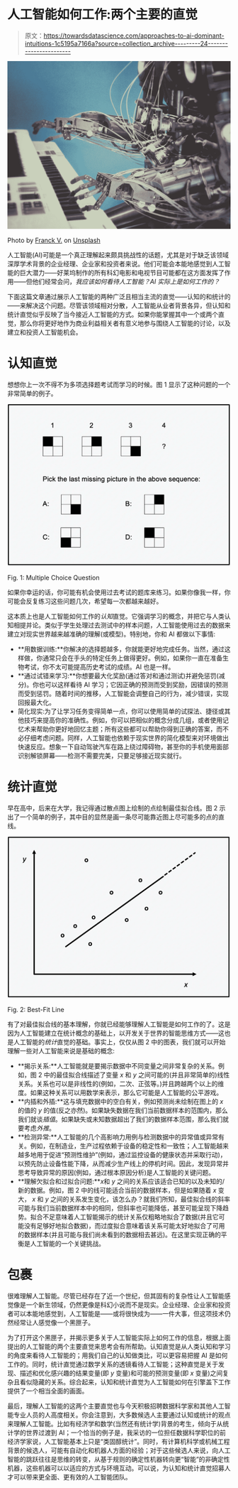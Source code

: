 # 人工智能如何工作:两个主要的直觉

> 原文：<https://towardsdatascience.com/approaches-to-ai-dominant-intuitions-1c5195a7166a?source=collection_archive---------24----------------------->

![](img/ad99f9f13a651ba18df1d83d4739d97c.png)

Photo by [Franck V.](https://unsplash.com/@franckinjapan?utm_source=medium&utm_medium=referral) on [Unsplash](https://unsplash.com?utm_source=medium&utm_medium=referral)

人工智能(AI)可能是一个真正理解起来颇具挑战性的话题，尤其是对于缺乏该领域深厚学术背景的企业经理、企业家和投资者来说。他们可能会本能地感觉到人工智能的巨大潜力——好莱坞制作的所有科幻电影和电视节目可能都在这方面发挥了作用——但他们经常会问，*我应该如何看待人工智能？AI 实际上是如何工作的？*

下面这篇文章通过展示人工智能的两种广泛且相当主流的直觉——认知的和统计的——来解决这个问题。尽管该领域相对分散，人工智能从业者背景各异，但认知和统计直觉似乎反映了当今接近人工智能的方式。如果你能掌握其中一个或两个直觉，那么你将更好地作为商业利益相关者有意义地参与围绕人工智能的讨论，以及建立和投资人工智能机会。

# 认知直觉

想想你上一次不得不为多项选择题考试而学习的时候。图 1 显示了这种问题的一个非常简单的例子。

![](img/4373f1903008d0f8dbbe27c02937e942.png)

Fig. 1: Multiple Choice Question

如果你幸运的话，你可能有机会使用过去考试的题库来练习。如果你像我一样，你可能会反复练习这些问题几次，希望每一次都越来越好。

这本质上也是人工智能如何工作的*认知*直觉。它强调学习的概念，并把它与人类认知相提并论。类似于学生处理过去测试中的样本问题，人工智能使用过去的数据来建立对现实世界越来越准确的理解(或模型)。特别地，你和 AI 都做以下事情:

*   **用数据训练:**你解决的选择题越多，你就能更好地完成任务。当然，通过这样做，你通常只会在手头的特定任务上做得更好。例如，如果你一直在准备生物考试，你不太可能提高历史考试的成绩。AI 也是一样。
*   **通过试错来学习:**你想要最大化奖励(通过答对和通过测试)并避免惩罚(减分)。你也可以这样看待 AI 学习；它因正确的预测而受到奖励，因错误的预测而受到惩罚。随着时间的推移，人工智能会调整自己的行为，减少错误，实现回报最大化。
*   简化现实:为了让学习任务变得简单一点，你可以使用简单的试探法、捷径或其他技巧来提高你的准确性。例如，你可以把相似的概念分成几组，或者使用记忆术来帮助你更好地回忆主题；所有这些都可以帮助你得到正确的答案，而不必仔细考虑问题。同样，人工智能也依赖于现实世界的简化模型来对环境做出快速反应。想象一下自动驾驶汽车在路上绕过障碍物，甚至你的手机使用面部识别解锁屏幕——检测不需要完美，只要足够接近现实就行。

# 统计直觉

早在高中，后来在大学，我记得通过散点图上绘制的点绘制最佳拟合线。图 2 示出了一个简单的例子，其中目的显然是画一条尽可能靠近图上尽可能多的点的直线。

![](img/5e65bf849ac40e6533ae08e60d612dc3.png)

Fig. 2: Best-Fit Line

有了对最佳拟合线的基本理解，你就已经能够理解人工智能是如何工作的了。这是因为人工智能建立在统计概念的基础上，以开发关于世界的智能思维方式——这也是人工智能的*统计*直觉的基础。事实上，仅仅从图 2 中的图表，我们就可以开始理解一些对人工智能来说是基础的概念:

*   **揭示关系:**人工智能就是要揭示数据中不同变量之间非常复杂的关系。例如，图 2 中的最佳拟合线描述了变量 *x* 和 *y* 之间可能的(并且非常简单的)线性关系。关系也可以是非线性的(例如，二次、正弦等。)并且跨越两个以上的维度。如果这种关系可以用数学来表示，那么它可能是人工智能的公平游戏。
*   **内插和外插:**这与填充数据中的空白有关，例如预测尚未绘制在图上的 *x* 的值的 *y* 的值(反之亦然)。如果缺失数据在我们当前数据样本的范围内，那么我们就谈*插值*。如果缺失或未知数据超出了我们的数据样本范围，那么我们就要考虑*外推*。
*   **检测异常:**人工智能的几个高影响力用例与检测数据中的异常值或异常有关。例如，在制造业，生产过程依赖于设备的稳定性和一致性；人工智能越来越多地用于促进“预测性维护”(例如，通过监控设备的健康状态并采取行动)，以预先防止设备性能下降，从而减少生产线上的停机时间。因此，发现异常并思考导致异常的原因(例如，通过根本原因分析)是人工智能的关键问题。
*   **理解欠拟合和过拟合问题:***x*和 *y* 之间的关系应该适合已知的以及未知的/新的数据。例如，图 2 中的线可能适合当前的数据样本，但是如果随着 *x* 变大， *x* 和 *y* 之间的关系发生变化，该怎么办？就我们所知，最佳拟合线的斜率可能与我们当前数据样本中的相同，但斜率也可能降低，甚至可能呈现下降趋势。拟合不足意味着人工智能揭示的统计关系仅粗略地拟合了数据(并且它可能没有足够好地拟合数据)，而过度拟合意味着该关系可能太好地拟合了可用的数据样本(并且可能与我们尚未看到的数据相去甚远)。在这里实现正确的平衡是人工智能的一个关键挑战。

# 包裹

很难理解人工智能。尽管已经存在了近一个世纪，但其固有的复杂性让人工智能感觉像是一个新生领域，仍然更像是科幻小说而不是现实。企业经理、企业家和投资者可以本能地感觉到，人工智能是——或将很快成为——一件大事，但这项技术仍然经常让人感觉像一个黑匣子。

为了打开这个黑匣子，并揭示更多关于人工智能实际上如何工作的信息，根据上面提出的人工智能的两个主要直觉来思考会有所帮助。认知直觉是从人类认知和学习的角度来看待人工智能的；用我们自己的认知做类比，可以更容易把握 AI 是如何工作的。同时，统计直觉通过数学关系的透镜看待人工智能；这种直觉是关于发现、描述和优化感兴趣的结果变量(即 *y* 变量)和可能的预测变量(即 *x* 变量)之间复杂且看似隐藏的关系。综合起来，认知和统计直觉为人工智能如何在引擎盖下工作提供了一个相当全面的画面。

最后，理解人工智能的这两个主要直觉也与今天积极招聘数据科学家和其他人工智能专业人员的人高度相关。你会注意到，大多数候选人主要通过认知或统计的观点来理解人工智能。比如有经济学和数学(当然还有统计学)背景的考生，倾向于从统计学的世界过渡到 AI；一个恰当的例子是，我采访的一位担任数据科学职位的前经济学家说，人工智能基本上只是“类固醇统计”。同时，有计算机科学或机械工程背景的候选人，可能有自动化和机器人方面的经验；对于这些候选人来说，向人工智能的跳跃往往是思维的转变，从基于规则的确定性机器转向更“智能”的非确定性机器，这些机器可以以适应的方式与环境互动。可以说，为认知和统计直觉招募人才可以带来更全面、更有效的人工智能团队。